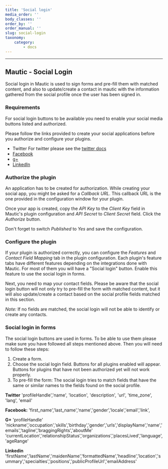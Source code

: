 ```yaml
---
title: 'Social login'
media_order: ''
body_classes: ''
order_by: ''
order_manual: ''
slug: social-login
taxonomy:
    category:
        - docs
---
```


---------------

## Mautic - Social Login

Social login in Mautic is used to sign forms and pre-fill them with matched content, and also to update/create a contact in mautic with the information gathered from the social profile once the user has been signed in.

### Requirements
For social login buttons to be available you need to enable your social media buttons listed and authorized.

Please follow the links provided to create your social applications before you authorize and configure your plugins.
- Twitter
For twitter please see the [twitter docs](twitter.md)
- [Facebook](https://developers.facebook.com)
- [g+](https://console.developers.google.com)
- [LinkedIn](https://developer.linkedin.com)

### Authorize the plugin

An application has to be created for authorization. While creating your social app, you might be asked for a *Callback URL*. This callback URL is the one provided in the configuration window for your plugin.

Once your app is created, copy the *API Key* to the *Client Key* field in Mautic's plugin configuration and *API Secret* to *Client Secret* field. Click the *Authorize* button.

Don't forget to switch *Published* to *Yes* and save the configuration.

### Configure the plugin

If your plugin is authorized correctly, you can configure the *Features* and *Contact Field Mapping* tab in the plugin configuration. Each plugin's feature tabs have different features depending on the integrations done with Mautic. For most of them you will have a "Social login" button. Enable this feature to use the social login in forms.

Next, you need to map your contact fields. Please be aware that the social login button will not only try to pre-fill the form with matched content, but it will also update/create a contact based on the social profile fields matched in this section.

*Note:* If no fields are matched, the social login will not be able to identify or create any contacts.

### Social login in forms

The social login buttons are used in forms. To be able to use them please make sure you have followed all steps mentioned above.
Then you will need to follow these steps:
1. Create a form.
2. Choose the social login field. Buttons for all plugins enabled will appear. Buttons for plugins that have not been authorized yet will not work properly.
3. To pre-fill the form: The social login tries to match fields that have the same or similar names to the fields found on the social profile.

**Twitter**
'profileHandle','name', 'location', 'description', 'url', 'time_zone', 'lang', 'email'

**Facebook:**
'first_name','last_name','name','gender','locale','email','link',

**G+** 'profileHandle'
'nickname','occupation','skills','birthday','gender','urls','displayName','name','emails','tagline','braggingRights','aboutMe'         
'currentLocation','relationshipStatus','organizations','placesLived','language','ageRange'

**Linkedin** 'firstName','lastName','maidenName','formattedName','headline','location','summary','specialties','positions','publicProfileUrl','emailAddress'
